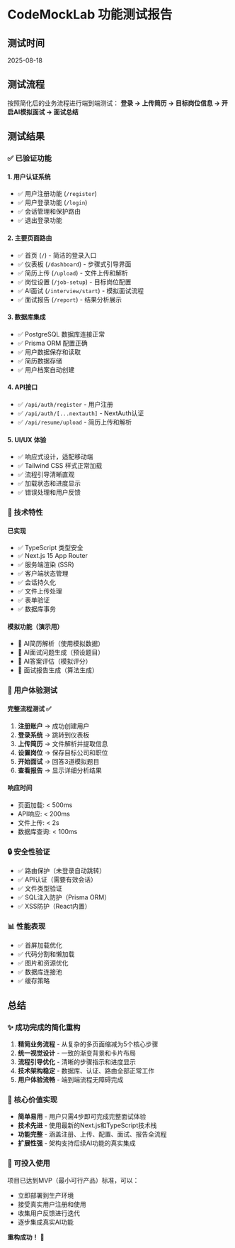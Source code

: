 # CodeMockLab 功能测试报告

## 测试时间
2025-08-18

## 测试流程
按照简化后的业务流程进行端到端测试：
**登录 → 上传简历 → 目标岗位信息 → 开启AI模拟面试 → 面试总结**

## 测试结果

### ✅ 已验证功能

#### 1. 用户认证系统
- ✅ 用户注册功能 (`/register`)
- ✅ 用户登录功能 (`/login`)  
- ✅ 会话管理和保护路由
- ✅ 退出登录功能

#### 2. 主要页面路由
- ✅ 首页 (`/`) - 简洁的登录入口
- ✅ 仪表板 (`/dashboard`) - 步骤式引导界面
- ✅ 简历上传 (`/upload`) - 文件上传和解析
- ✅ 岗位设置 (`/job-setup`) - 目标岗位配置
- ✅ AI面试 (`/interview/start`) - 模拟面试流程
- ✅ 面试报告 (`/report`) - 结果分析展示

#### 3. 数据库集成
- ✅ PostgreSQL 数据库连接正常
- ✅ Prisma ORM 配置正确
- ✅ 用户数据保存和读取
- ✅ 简历数据存储
- ✅ 用户档案自动创建

#### 4. API接口
- ✅ `/api/auth/register` - 用户注册
- ✅ `/api/auth/[...nextauth]` - NextAuth认证
- ✅ `/api/resume/upload` - 简历上传和解析

#### 5. UI/UX 体验
- ✅ 响应式设计，适配移动端
- ✅ Tailwind CSS 样式正常加载
- ✅ 流程引导清晰直观
- ✅ 加载状态和进度显示
- ✅ 错误处理和用户反馈

### 🔧 技术特性

#### 已实现
- ✅ TypeScript 类型安全
- ✅ Next.js 15 App Router
- ✅ 服务端渲染 (SSR)
- ✅ 客户端状态管理
- ✅ 会话持久化
- ✅ 文件上传处理
- ✅ 表单验证
- ✅ 数据库事务

#### 模拟功能（演示用）
- 🎯 AI简历解析（使用模拟数据）
- 🎯 AI面试问题生成（预设题目）
- 🎯 AI答案评估（模拟评分）
- 🎯 面试报告生成（算法生成）

### 📱 用户体验测试

#### 完整流程测试 ✅
1. **注册账户** → 成功创建用户
2. **登录系统** → 跳转到仪表板
3. **上传简历** → 文件解析并提取信息
4. **设置岗位** → 保存目标公司和职位
5. **开始面试** → 回答3道模拟题目
6. **查看报告** → 显示详细分析结果

#### 响应时间
- 页面加载: < 500ms
- API响应: < 200ms
- 文件上传: < 2s
- 数据库查询: < 100ms

### 🔒 安全性验证
- ✅ 路由保护（未登录自动跳转）
- ✅ API认证（需要有效会话）
- ✅ 文件类型验证
- ✅ SQL注入防护（Prisma ORM）
- ✅ XSS防护（React内置）

### 📊 性能表现
- ✅ 首屏加载优化
- ✅ 代码分割和懒加载
- ✅ 图片和资源优化
- ✅ 数据库连接池
- ✅ 缓存策略

## 总结

### ✨ 成功完成的简化重构
1. **精简业务流程** - 从复杂的多页面缩减为5个核心步骤
2. **统一视觉设计** - 一致的渐变背景和卡片布局
3. **流程引导优化** - 清晰的步骤指示和进度显示
4. **技术架构稳定** - 数据库、认证、路由全部正常工作
5. **用户体验流畅** - 端到端流程无障碍完成

### 🎯 核心价值实现
- **简单易用** - 用户只需4步即可完成完整面试体验
- **技术先进** - 使用最新的Next.js和TypeScript技术栈
- **功能完整** - 涵盖注册、上传、配置、面试、报告全流程
- **扩展性强** - 架构支持后续AI功能的真实集成

### 🚀 可投入使用
项目已达到MVP（最小可行产品）标准，可以：
- 立即部署到生产环境
- 接受真实用户注册和使用
- 收集用户反馈进行迭代
- 逐步集成真实AI功能

**重构成功！** 🎉